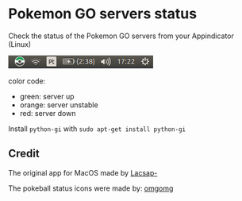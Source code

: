 # Pokemon GO servers status

Check the status of the Pokemon GO servers from your Appindicator (Linux)

![Demo](demo.png)

color code:

- green: server up
- orange: server unstable
- red: server down

Install `python-gi` with `sudo apt-get install python-gi`

## Credit

The original app for MacOS made by [Lacsap-](https://github.com/Lacsap-/pokemon-go-status)

The pokeball status icons were made by: [omgomg](https://github.com/omgmog)
